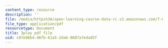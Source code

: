 ```yaml
---
content_type: resource
description: ''
file: /media/https%3A/open-learning-course-data-rc.s3.amazonaws.com/7-01sc-fundamentals-of-biology-fall-2011/c07e96b4d6fb61a52da60687a7edad5f_pJDHi91yAaE.pdf
file_type: application/pdf
resourcetype: Document
title: 3play pdf file
uid: c07e96b4-d6fb-61a5-2da6-0687a7edad5f
---
```

